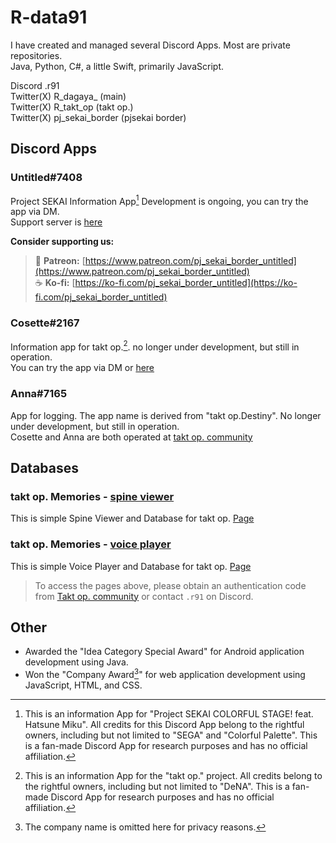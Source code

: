 # R-data91

I have created and managed several Discord Apps. Most are private repositories.  
Java, Python, C#, a little Swift, primarily JavaScript.

Discord .r91  
Twitter(X) R_dagaya_ (main)  
Twitter(X) R_takt_op (takt op.)  
Twitter(X) pj_sekai_border (pjsekai border)  

## Discord Apps
### Untitled#7408  
Project SEKAI Information App[^1] Development is ongoing, you can try the app via DM.  
Support server is [here](https://discord.gg/VPKpRuxtYa)

**Consider supporting us:**  
> 🎨 **Patreon:** [https://www.patreon.com/pj_sekai_border_untitled](https://www.patreon.com/pj_sekai_border_untitled)  
> ☕ **Ko-fi:** [https://ko-fi.com/pj_sekai_border_untitled](https://ko-fi.com/pj_sekai_border_untitled)

### Cosette#2167
Information app for takt op.[^2]. no longer under development, but still in operation.  
You can try the app via DM or [here](https://discord.gg/cnhpvB8VHF)

### Anna#7165
App for logging. The app name is derived from "takt op.Destiny". No longer under development, but still in operation.  
Cosette and Anna are both operated at [takt op. community](https://discord.gg/cnhpvB8VHF)  

## Databases
### takt op. Memories - [spine viewer](https://github.com/takt-op-memories/taktop-spine-viewer)
This is simple Spine Viewer and Database for takt op. [Page](https://takt-op-memories.github.io/taktop-spine-viewer/)
### takt op. Memories - [voice player](https://github.com/takt-op-memories/taktop-voice-player)
This is simple Voice Player and Database for takt op. [Page](https://takt-op-memories.github.io/taktop-voice-player/)  
> To access the pages above, please obtain an authentication code from [Takt op. community](https://discord.gg/cnhpvB8VHF) or contact `.r91` on Discord.

## Other
* Awarded the "Idea Category Special Award" for Android application development using Java.  
* Won the "Company Award[^3]" for web application development using JavaScript, HTML, and CSS.

[^1]: This is an information App for "Project SEKAI COLORFUL STAGE! feat. Hatsune Miku". All credits for this Discord App belong to the rightful owners, including but not limited to "SEGA" and "Colorful Palette". This is a fan-made Discord App for research purposes and has no official affiliation.
[^2]: This is an information App for the "takt op." project. All credits belong to the rightful owners, including but not limited to "DeNA". This is a fan-made Discord App for research purposes and has no official affiliation.
[^3]: The company name is omitted here for privacy reasons.
